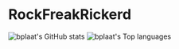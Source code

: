 # RockFreakRickerd
![bplaat's GitHub stats](https://github-readme-stats.vercel.app/api?username=RockFreakRickerd&theme=tokyonight&show_icons=true)
![bplaat's Top languages](https://github-readme-stats.vercel.app/api/top-langs/?username=RockFreakRickerd&theme=dracula&layout=compact&langs_count=8)

